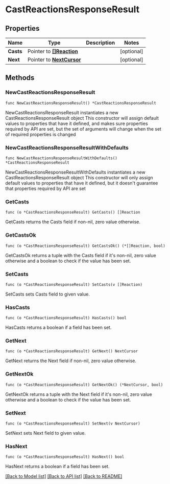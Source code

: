 # CastReactionsResponseResult

## Properties

Name | Type | Description | Notes
------------ | ------------- | ------------- | -------------
**Casts** | Pointer to [**[]Reaction**](Reaction.md) |  | [optional] 
**Next** | Pointer to [**NextCursor**](NextCursor.md) |  | [optional] 

## Methods

### NewCastReactionsResponseResult

`func NewCastReactionsResponseResult() *CastReactionsResponseResult`

NewCastReactionsResponseResult instantiates a new CastReactionsResponseResult object
This constructor will assign default values to properties that have it defined,
and makes sure properties required by API are set, but the set of arguments
will change when the set of required properties is changed

### NewCastReactionsResponseResultWithDefaults

`func NewCastReactionsResponseResultWithDefaults() *CastReactionsResponseResult`

NewCastReactionsResponseResultWithDefaults instantiates a new CastReactionsResponseResult object
This constructor will only assign default values to properties that have it defined,
but it doesn't guarantee that properties required by API are set

### GetCasts

`func (o *CastReactionsResponseResult) GetCasts() []Reaction`

GetCasts returns the Casts field if non-nil, zero value otherwise.

### GetCastsOk

`func (o *CastReactionsResponseResult) GetCastsOk() (*[]Reaction, bool)`

GetCastsOk returns a tuple with the Casts field if it's non-nil, zero value otherwise
and a boolean to check if the value has been set.

### SetCasts

`func (o *CastReactionsResponseResult) SetCasts(v []Reaction)`

SetCasts sets Casts field to given value.

### HasCasts

`func (o *CastReactionsResponseResult) HasCasts() bool`

HasCasts returns a boolean if a field has been set.

### GetNext

`func (o *CastReactionsResponseResult) GetNext() NextCursor`

GetNext returns the Next field if non-nil, zero value otherwise.

### GetNextOk

`func (o *CastReactionsResponseResult) GetNextOk() (*NextCursor, bool)`

GetNextOk returns a tuple with the Next field if it's non-nil, zero value otherwise
and a boolean to check if the value has been set.

### SetNext

`func (o *CastReactionsResponseResult) SetNext(v NextCursor)`

SetNext sets Next field to given value.

### HasNext

`func (o *CastReactionsResponseResult) HasNext() bool`

HasNext returns a boolean if a field has been set.


[[Back to Model list]](../README.md#documentation-for-models) [[Back to API list]](../README.md#documentation-for-api-endpoints) [[Back to README]](../README.md)



